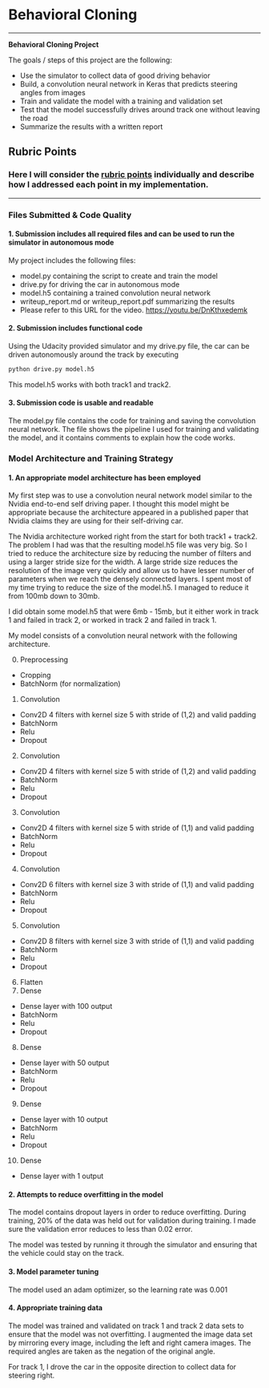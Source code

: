 # **Behavioral Cloning** 

---

**Behavioral Cloning Project**

The goals / steps of this project are the following:
* Use the simulator to collect data of good driving behavior
* Build, a convolution neural network in Keras that predicts steering angles from images
* Train and validate the model with a training and validation set
* Test that the model successfully drives around track one without leaving the road
* Summarize the results with a written report


## Rubric Points
### Here I will consider the [rubric points](https://review.udacity.com/#!/rubrics/432/view) individually and describe how I addressed each point in my implementation.  

---
### Files Submitted & Code Quality

#### 1. Submission includes all required files and can be used to run the simulator in autonomous mode

My project includes the following files:
* model.py containing the script to create and train the model
* drive.py for driving the car in autonomous mode
* model.h5 containing a trained convolution neural network 
* writeup_report.md or writeup_report.pdf summarizing the results
* Please refer to this URL for the video. https://youtu.be/DnKthxedemk

#### 2. Submission includes functional code
Using the Udacity provided simulator and my drive.py file, the car can be driven autonomously around the track by executing 
```sh
python drive.py model.h5
```
This model.h5 works with both track1 and track2.

#### 3. Submission code is usable and readable

The model.py file contains the code for training and saving the convolution neural network. The file shows the pipeline I used for training and validating the model, and it contains comments to explain how the code works.

### Model Architecture and Training Strategy

#### 1. An appropriate model architecture has been employed

My first step was to use a convolution neural network model similar to the Nvidia end-to-end self driving paper. I thought this model might be appropriate because the architecture appeared in a published paper that Nvidia claims they are using for their self-driving car.

The Nvidia architecture worked right from the start for both track1 + track2. The problem I had was that the resulting model.h5 file was very big. So I tried to reduce the architecture size by reducing the number of filters and using a larger stride size for the width. A large stride size reduces the resolution of the image very quickly and allow us to have lesser number of parameters when we reach the densely connected layers. I spent most of my time trying to reduce the size of the model.h5. I managed to reduce it from 100mb down to 30mb. 

I did obtain some model.h5 that were 6mb - 15mb, but it either work in track 1 and failed in track 2, or worked in track 2 and failed in track 1.

My model consists of a convolution neural network with the following architecture.

0. Preprocessing
- Cropping
- BatchNorm (for normalization)
1. Convolution
  - Conv2D 4 filters with kernel size 5 with stride of (1,2) and valid padding
  - BatchNorm
  - Relu
  - Dropout
2. Convolution
  - Conv2D 4 filters with kernel size 5 with stride of (1,2) and valid padding
  - BatchNorm
  - Relu
  - Dropout
3. Convolution
  - Conv2D 4 filters with kernel size 5 with stride of (1,1) and valid padding
  - BatchNorm
  - Relu
  - Dropout
4. Convolution
  - Conv2D 6 filters with kernel size 3 with stride of (1,1) and valid padding
  - BatchNorm
  - Relu
  - Dropout
5. Convolution
  - Conv2D 8 filters with kernel size 3 with stride of (1,1) and valid padding
  - BatchNorm
  - Relu
  - Dropout
6. Flatten
7. Dense
  - Dense layer with 100 output
  - BatchNorm
  - Relu
  - Dropout
8. Dense
  - Dense layer with 50 output
  - BatchNorm
  - Relu
  - Dropout
9. Dense
  - Dense layer with 10 output
  - BatchNorm
  - Relu
  - Dropout
10. Dense
  - Dense layer with 1 output


#### 2. Attempts to reduce overfitting in the model

The model contains dropout layers in order to reduce overfitting. During training, 20% of the data was held out for validation during training. I made sure the validation error reduces to less than 0.02 error.

The model was tested by running it through the simulator and ensuring that the vehicle could stay on the track.

#### 3. Model parameter tuning

The model used an adam optimizer, so the learning rate was 0.001

#### 4. Appropriate training data

The model was trained and validated on track 1 and track 2 data sets to ensure that the model was not overfitting. I augmented the image data set by mirroring every image, including the left and right camera images. The required angles are taken as the negation of the original angle.

For track 1, I drove the car in the opposite direction to collect data for steering right.
